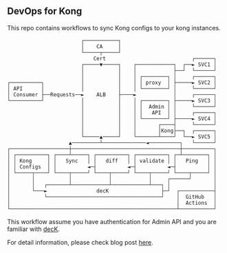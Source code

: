 ## DevOps for Kong

This repo contains workflows to sync Kong configs to your kong instances.

```text
                        ┌───────────┐
                        │    CA     │
                        └─────┬─────┘
                            Cert                            ┌──────┐
                        ┌─────▼─────┐    ┌────────────┐  ┌──► SVC1 │
                        │           │    │            ├──┘  └──────┘
                        │           │    │ ┌────────┐ │     ┌──────┐
┌──────────┐            │           │    │ │ proxy  │ ├─────► SVC2 │
│ API      │            │           │    │ └────────┘ │     └──────┘
│ Consumer ├──Requests──►    ALB    ├────►            │     ┌──────┐
└──────────┘            │           │    │ ┌────────┐ ├─────► SVC3 │
                        │           │    │ │  Admin │ │     └──────┘
                        │           │    │ │   API  │ │     ┌──────┐
                        │           │    │ └────────┘ ├─────► SVC4 │
                        │           │    │       ┌────┤     └──────┘
                        │           │    │       │Kong├──┐  ┌──────┐
                        └─────▲─────┘    └───────┴────┘  └──► SVC5 │
                    ▲─────────┴──────────────◄──────────┐   └──────┘
┌───────────────────┼───────────────────────────────────┼──────────┐
│ ┌──────────┐ ┌────┴─────┐ ┌──────────┐ ┌──────────┐ ┌─┴────────┐ │
│ │ Kong     │ │   Sync   │ │   diff   │ │ validate │ │   Ping   │ │
│ │ Configs  │ │          ◄─┤          ◄─┤          ◄─┤          │ │
│ └─────┬────┘ └────┬─────┘ └────┬─────┘ └────┬─────┘ └────┬─────┘ │
│       │           │            │            │     ┌──────┘       │
│       │   ┌───────┴────────────┴────────────┴───┐ │              │
│       └───►                decK                 ├─┘  ┌───────────┤
│           └─────────────────────────────────────┘    │  GitHub   │
│                                                      │  Actions  │
└──────────────────────────────────────────────────────┴───────────┘
```

This workflow assume you have authentication for Admin API and you are familiar with [decK](https://github.com/Kong/deck).

For detail information, please check blog post [here](https://tech.aufomm.com/how-to-use-github-action-to-manage-kong-configs-in-ci-cd-pipelines/).